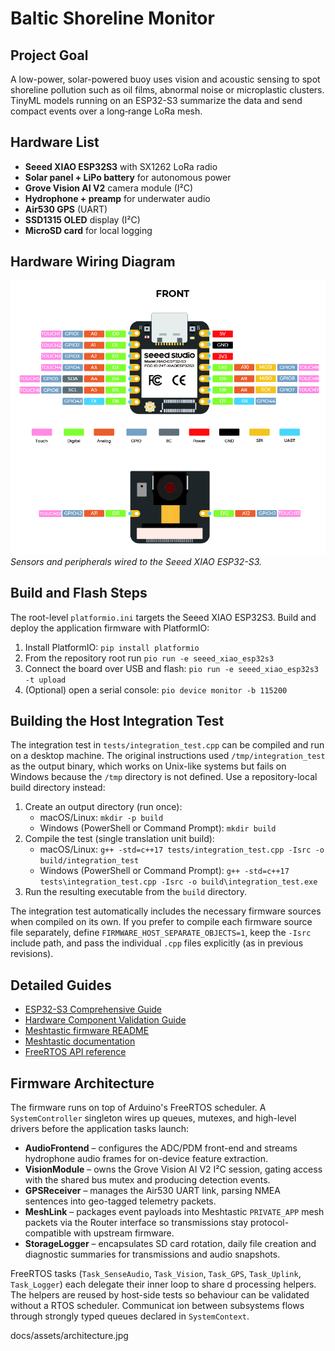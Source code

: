 # Baltic Shoreline Monitor

## Project Goal
A low-power, solar-powered buoy uses vision and acoustic sensing to spot shoreline pollution such as oil films, abnormal noise or microplastic clusters. TinyML models running on an ESP32-S3 summarize the data and send compact events over a long‑range LoRa mesh.

## Hardware List
- **Seeed XIAO ESP32S3** with SX1262 LoRa radio
- **Solar panel + LiPo battery** for autonomous power
- **Grove Vision AI V2** camera module (I²C)
- **Hydrophone + preamp** for underwater audio
- **Air530 GPS** (UART)
- **SSD1315 OLED** display (I²C)
- **MicroSD card** for local logging

## Hardware Wiring Diagram
![Wiring diagram showing sensor and radio connections](docs/assets/architecture.jpg)
*Sensors and peripherals wired to the Seeed XIAO ESP32-S3.*

## Build and Flash Steps
The root-level `platformio.ini` targets the Seeed XIAO ESP32S3. Build and deploy the application firmware with PlatformIO:

1. Install PlatformIO: `pip install platformio`
2. From the repository root run `pio run -e seeed_xiao_esp32s3`
3. Connect the board over USB and flash: `pio run -e seeed_xiao_esp32s3 -t upload`
4. (Optional) open a serial console: `pio device monitor -b 115200`

## Building the Host Integration Test
The integration test in `tests/integration_test.cpp` can be compiled and run on a
desktop machine. The original instructions used `/tmp/integration_test` as the
output binary, which works on Unix-like systems but fails on Windows because the
`/tmp` directory is not defined. Use a repository-local build directory instead:

1. Create an output directory (run once):
   - macOS/Linux: `mkdir -p build`
   - Windows (PowerShell or Command Prompt): `mkdir build`
2. Compile the test (single translation unit build):
   - macOS/Linux: `g++ -std=c++17 tests/integration_test.cpp -Isrc -o build/integration_test`
   - Windows (PowerShell or Command Prompt): ``g++ -std=c++17 tests\integration_test.cpp -Isrc -o build\integration_test.exe``
3. Run the resulting executable from the `build` directory.

The integration test automatically includes the necessary firmware sources when
compiled on its own. If you prefer to compile each firmware source file
separately, define `FIRMWARE_HOST_SEPARATE_OBJECTS=1`, keep the `-Isrc` include
path, and pass the individual `.cpp` files explicitly (as in previous revisions).

## Detailed Guides
- [ESP32-S3 Comprehensive Guide](./ESP32-S3_Comprehensive_Guide.md)
- [Hardware Component Validation Guide](./docs/hardware_component_tests.md)
- [Meshtastic firmware README](./meshtastic-firmware/README.md)
- [Meshtastic documentation](https://meshtastic.org/docs/)
- [FreeRTOS API reference](https://freertos.org)

## Firmware Architecture
The firmware runs on top of Arduino's FreeRTOS scheduler. A `SystemController` singleton wires up queues, mutexes, and high-level drivers before the application tasks launch:

- **AudioFrontend** – configures the ADC/PDM front-end and streams hydrophone audio frames for on-device feature extraction.
- **VisionModule** – owns the Grove Vision AI V2 I²C session, gating access with the shared bus mutex and producing detection events.
- **GPSReceiver** – manages the Air530 UART link, parsing NMEA sentences into geo-tagged telemetry packets.
- **MeshLink** – packages event payloads into Meshtastic `PRIVATE_APP` mesh packets via the Router interface so transmissions stay protocol-compatible with upstream firmware.
- **StorageLogger** – encapsulates SD card rotation, daily file creation and diagnostic summaries for transmissions and audio snapshots.

FreeRTOS tasks (`Task_SenseAudio`, `Task_Vision`, `Task_GPS`, `Task_Uplink`, `Task_Logger`) each delegate their inner loop to share
d processing helpers. The helpers are reused by host-side tests so behaviour can be validated without a RTOS scheduler. Communicat
ion between subsystems flows through strongly typed queues declared in `SystemContext`.

docs/assets/architecture.jpg
